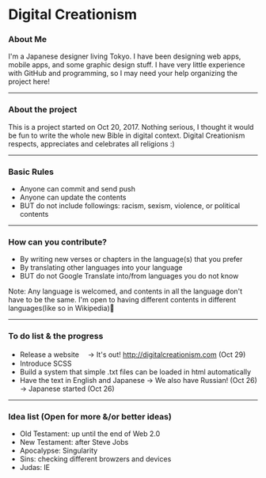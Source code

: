 # Digital Creationism

### About Me
I'm a Japanese designer living Tokyo. I have been designing web apps, mobile apps, and some graphic design stuff.
I have very little experience with GitHub and programming, so I may need your help organizing the project here!

---

### About the project
This is a project started on Oct 20, 2017.
Nothing serious, I thought it would be fun to write the whole new Bible in digital context.
Digital Creationism respects, appreciates and celebrates all religions :)

---

### Basic Rules
- Anyone can commit and send push
- Anyone can update the contents
- BUT do not include followings: racism, sexism, violence, or political contents

---

### How can you contribute?
- By writing new verses or chapters in the language(s) that you prefer
- By translating other languages into your language
- BUT do not Google Translate into/from languages you do not know

Note:
Any language is welcomed, and contents in all the language don't have to be the same. I'm open to having different contents in different languages(like so in Wikipedia)🙂

---

### To do list & the progress
- Release a website 
　-> It's out! http://digitalcreationism.com (Oct 29)
- Introduce SCSS
- Build a system that simple .txt files can be loaded in html automatically
- Have the text in English and Japanese 
  -> We also have Russian! (Oct 26)
  -> Japanese started (Oct 26)

---

### Idea list (Open for more &/or better ideas)
- Old Testament: up until the end of Web 2.0
- New Testament: after Steve Jobs
- Apocalypse: Singularity
- Sins: checking different browzers and devices
- Judas: IE
